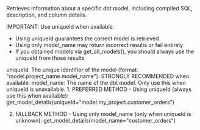 <instructions>
Retrieves information about a specific dbt model, including compiled SQL, description, and column details.

IMPORTANT: Use uniqueId when available.
- Using uniqueId guarantees the correct model is retrieved
- Using only model_name may return incorrect results or fail entirely
- If you obtained models via get_all_models(), you should always use the uniqueId from those results
</instructions>

<parameters>
uniqueId: The unique identifier of the model (format: "model.project_name.model_name"). STRONGLY RECOMMENDED when available.
model_name: The name of the dbt model. Only use this when uniqueId is unavailable.
</parameters>

<examples>
1. PREFERRED METHOD - Using uniqueId (always use this when available):
   get_model_details(uniqueId="model.my_project.customer_orders")
   
2. FALLBACK METHOD - Using only model_name (only when uniqueId is unknown):
   get_model_details(model_name="customer_orders")